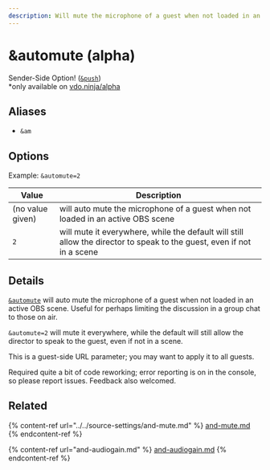 ```yaml
---
description: Will mute the microphone of a guest when not loaded in an active OBS scene
---
```


# \&automute (alpha)

Sender-Side Option! ([`&push`](../../source-settings/push.md))\
\*only available on [vdo.ninja/alpha](https://vdo.ninja/alpha/)

## Aliases

* `&am`

## Options

Example: `&automute=2`

| Value            | Description                                                                                                            |
| ---------------- | ---------------------------------------------------------------------------------------------------------------------- |
| (no value given) | will auto mute the microphone of a guest when not loaded in an active OBS scene                                        |
| `2`              | will mute it everywhere, while the default will still allow the director to speak to the guest, even if not in a scene |

## Details

[`&automute`](and-automute-alpha.md) will auto mute the microphone of a guest when not loaded in an active OBS scene. Useful for perhaps limiting the discussion in a group chat to those on air.

`&automute=2` will mute it everywhere, while the default will still allow the director to speak to the guest, even if not in a scene.

This is a guest-side URL parameter; you may want to apply it to all guests.

Required quite a bit of code reworking; error reporting is on in the console, so please report issues. Feedback also welcomed.

## Related

{% content-ref url="../../source-settings/and-mute.md" %}
[and-mute.md](../../source-settings/and-mute.md)
{% endcontent-ref %}

{% content-ref url="and-audiogain.md" %}
[and-audiogain.md](and-audiogain.md)
{% endcontent-ref %}
